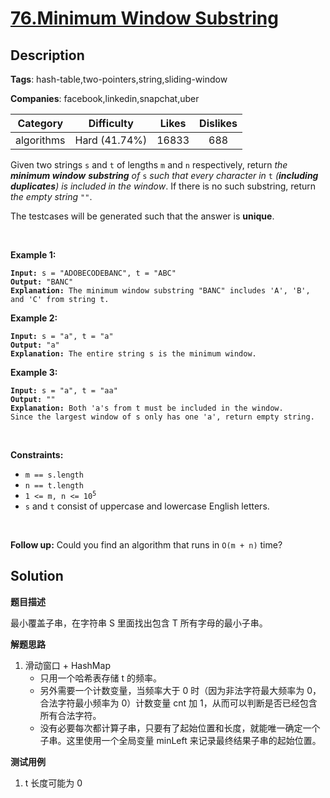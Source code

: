 # [76.Minimum Window Substring](https://leetcode.com/problems/minimum-window-substring/description/)

## Description

**Tags**: hash-table,two-pointers,string,sliding-window

**Companies**: facebook,linkedin,snapchat,uber

|  Category  |  Difficulty   | Likes | Dislikes |
| :--------: | :-----------: | :---: | :------: |
| algorithms | Hard (41.74%) | 16833 |   688    |

<p>Given two strings <code>s</code> and <code>t</code> of lengths <code>m</code> and <code>n</code> respectively, return <em>the <strong>minimum window</strong></em> <span data-keyword="substring-nonempty"><strong><em>substring</em></strong></span><em> of </em><code>s</code><em> such that every character in </em><code>t</code><em> (<strong>including duplicates</strong>) is included in the window</em>. If there is no such substring, return <em>the empty string </em><code>&quot;&quot;</code>.</p>
<p>The testcases will be generated such that the answer is <strong>unique</strong>.</p>
<p>&nbsp;</p>
<p><strong class="example">Example 1:</strong></p>
<pre><code><strong>Input:</strong> s = &quot;ADOBECODEBANC&quot;, t = &quot;ABC&quot;
<strong>Output:</strong> &quot;BANC&quot;
<strong>Explanation:</strong> The minimum window substring &quot;BANC&quot; includes &#39;A&#39;, &#39;B&#39;, and &#39;C&#39; from string t.</code></pre>
<p><strong class="example">Example 2:</strong></p>
<pre><code><strong>Input:</strong> s = &quot;a&quot;, t = &quot;a&quot;
<strong>Output:</strong> &quot;a&quot;
<strong>Explanation:</strong> The entire string s is the minimum window.</code></pre>
<p><strong class="example">Example 3:</strong></p>
<pre><code><strong>Input:</strong> s = &quot;a&quot;, t = &quot;aa&quot;
<strong>Output:</strong> &quot;&quot;
<strong>Explanation:</strong> Both &#39;a&#39;s from t must be included in the window.
Since the largest window of s only has one &#39;a&#39;, return empty string.</code></pre>
<p>&nbsp;</p>
<p><strong>Constraints:</strong></p>
<ul>
  <li><code>m == s.length</code></li>
  <li><code>n == t.length</code></li>
  <li><code>1 &lt;= m, n &lt;= 10<sup>5</sup></code></li>
  <li><code>s</code> and <code>t</code> consist of uppercase and lowercase English letters.</li>
</ul>
<p>&nbsp;</p>
<p><strong>Follow up:</strong> Could you find an algorithm that runs in <code>O(m + n)</code> time?</p>

## Solution

**题目描述**

最小覆盖子串，在字符串 S 里面找出包含 T 所有字母的最小子串。

**解题思路**

1. 滑动窗口 + HashMap
   - 只用一个哈希表存储 t 的频率。
   - 另外需要一个计数变量，当频率大于 0 时（因为非法字符最大频率为 0，合法字符最小频率为 0）计数变量 cnt 加 1，从而可以判断是否已经包含所有合法字符。
   - 没有必要每次都计算子串，只要有了起始位置和长度，就能唯一确定一个子串。这里使用一个全局变量 minLeft 来记录最终结果子串的起始位置。

**测试用例**

1. t 长度可能为 0

